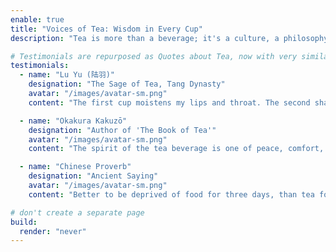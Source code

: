 ```yaml
---
enable: true
title: "Voices of Tea: Wisdom in Every Cup"
description: "Tea is more than a beverage; it's a culture, a philosophy, and a source of inspiration. Here are some timeless words about the art of tea from writers, thinkers, and masters."

# Testimonials are repurposed as Quotes about Tea, now with very similar lengths for a balanced design.
testimonials:
  - name: "Lu Yu (陆羽)"
    designation: "The Sage of Tea, Tang Dynasty"
    avatar: "/images/avatar-sm.png"
    content: "The first cup moistens my lips and throat. The second shatters my loneliness."

  - name: "Okakura Kakuzō"
    designation: "Author of 'The Book of Tea'"
    avatar: "/images/avatar-sm.png"
    content: "The spirit of the tea beverage is one of peace, comfort, and refinement."

  - name: "Chinese Proverb"
    designation: "Ancient Saying"
    avatar: "/images/avatar-sm.png"
    content: "Better to be deprived of food for three days, than tea for one."

# don't create a separate page
build:
  render: "never"
---
```

